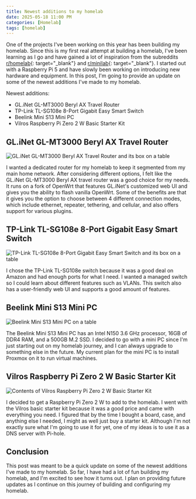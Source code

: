 ```yaml
---
title: Newest additions to my homelab
date: 2025-05-18 11:00 PM
categories: [Homelab]
tags: [homelab]
---
```


One of the projects I've been working on this year has been building my homelab. Since this is my first real attempt at building a homelab, I've been learning as I go and have gained a lot of inspiration from the subreddits [r/homelab](https://www.reddit.com/r/homelab/){: target="_blank"} and [r/minilab](https://www.reddit.com/r/minilab/){: target="_blank"}. I started out with a Raspberry Pi 5 and have slowly been working on introducing new hardware and equipment. In this post, I'm going to provide an update on some of the newest additions I've made to my homelab.

Newest additions:
* GL.iNet GL-MT3000 Beryl AX Travel Router
* TP-Link TL-SG108e 8-Port Gigabit Easy Smart Switch
* Beelink Mini S13 Mini PC
* Vilros Raspberry Pi Zero 2 W Basic Starter Kit

## GL.iNet GL-MT3000 Beryl AX Travel Router
![GL.iNet GL-MT3000 Beryl AX Travel Router and its box on a table](https://res.cloudinary.com/do8uy1fxa/image/upload/v1747421589/gl.inet-beryl-ax-travel-router_tofnh7.jpg)

I wanted a dedicated router for my homelab to keep it segmented from my main home network. After considering different options, I felt like the GL.iNet GL-MT3000 Beryl AX travel router was a good choice for my needs. It runs on a fork of OpenWrt that features GL.iNet's customized web UI and gives you the ability to flash vanilla OpenWrt. Some of the benefits are that it gives you the option to choose between 4 different connection modes, which include ethernet, repeater, tethering, and cellular, and also offers support for various plugins.

## TP-Link TL-SG108e 8-Port Gigabit Easy Smart Switch
![TP-Link TL-SG108e 8-Port Gigabit Easy Smart Switch and its box on a table](https://res.cloudinary.com/do8uy1fxa/image/upload/v1747421621/tl-sg108e-easy-smart-switch_qwsykv.jpg)

I chose the TP-Link TL-SG108e switch because it was a good deal on Amazon and had enough ports for what I need. I wanted a managed switch so I could learn about different features such as VLANs. This switch also has a user-friendly web UI and supports a good amount of features.

## Beelink Mini S13 Mini PC
![Beelink Mini S13 Mini PC on a table](https://res.cloudinary.com/do8uy1fxa/image/upload/v1747421569/beelink-mini-s13-mini-pc_uhfgf2.jpg)

The Beelink Mini S13 Mini PC has an Intel N150 3.6 GHz processor, 16GB of DDR4 RAM, and a 500GB M.2 SSD. I decided to go with a mini PC since I'm just starting out on my homelab journey, and I can always upgrade to something else in the future. My current plan for the mini PC is to install Proxmox on it to run virtual machines.

## Vilros Raspberry Pi Zero 2 W Basic Starter Kit
![Contents of Vilros Raspberry Pi Zero 2 W Basic Starter Kit](https://res.cloudinary.com/do8uy1fxa/image/upload/v1747421606/raspberry-pi-zero-2-w-vilros_utsio3.jpg)

I decided to get a Raspberry Pi Zero 2 W to add to the homelab. I went with the Vilros basic starter kit because it was a good price and came with everything you need. I figured that by the time I bought a board, case, and anything else I needed, I might as well just buy a starter kit. Although I'm not exactly sure what I'm going to use it for yet, one of my ideas is to use it as a DNS server with Pi-hole.

## Conclusion
This post was meant to be a quick update on some of the newest additions I've made to my homelab. So far, I have had a lot of fun building my homelab, and I'm excited to see how it turns out. I plan on providing future updates as I continue on this journey of building and configuring my homelab.